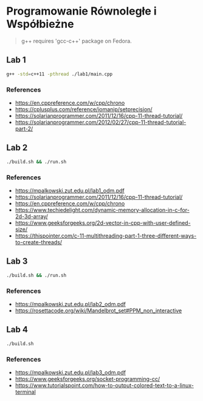 # Programowanie Równoległe i Współbieżne

> g++ requires 'gcc-c++' package on Fedora.

## Lab 1

```sh
g++ -std=c++11 -pthread ./lab1/main.cpp
```

### References

- https://en.cppreference.com/w/cpp/chrono
- https://cplusplus.com/reference/iomanip/setprecision/
- https://solarianprogrammer.com/2011/12/16/cpp-11-thread-tutorial/
- https://solarianprogrammer.com/2012/02/27/cpp-11-thread-tutorial-part-2/

## Lab 2

```sh
./build.sh && ./run.sh
```

### References

- https://mpalkowski.zut.edu.pl/lab1_odm.pdf
- https://solarianprogrammer.com/2011/12/16/cpp-11-thread-tutorial/
- https://en.cppreference.com/w/cpp/chrono
- https://www.techiedelight.com/dynamic-memory-allocation-in-c-for-2d-3d-array/
- https://www.geeksforgeeks.org/2d-vector-in-cpp-with-user-defined-size/
- https://thispointer.com/c-11-multithreading-part-1-three-different-ways-to-create-threads/

## Lab 3

```sh
./build.sh && ./run.sh
```

### References

- https://mpalkowski.zut.edu.pl/lab2_odm.pdf
- https://rosettacode.org/wiki/Mandelbrot_set#PPM_non_interactive

## Lab 4

```sh
./build.sh
```

### References

- https://mpalkowski.zut.edu.pl/lab3_odm.pdf
- https://www.geeksforgeeks.org/socket-programming-cc/
- https://www.tutorialspoint.com/how-to-output-colored-text-to-a-linux-terminal
